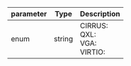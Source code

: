 | parameter | Type | Description |
| ----------- | ----------- |----------- |
| enum  |  string  | CIRRUS: <br/>QXL: <br/>VGA: <br/>VIRTIO:   |
